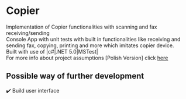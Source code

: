 # Copier
Implementation of Copier functionalities with scanning and fax receiving/sending  
Console App with unit tests with built in functionalities like receiving and sending fax, copying, printing and more which imitates copier device.  
Built with use of |c#|.NET 5.0|MSTest|  
For more info about project assumptions [Polish Version] click [here](https://github.com/wsei-csharp201/cs-lab04-Implementacje-interfejsow-implicit-explicit-kompozycja)  
## Possible way of further development
:heavy_check_mark: Build user interface
